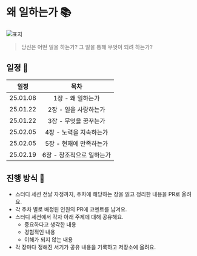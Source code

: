 # 왜 일하는가 📚

![표지](https://github.com/user-attachments/assets/e9130bb9-c7d4-4a59-9377-69a1249c6c04)

> 당신은 어떤 일을 하는가? 그 일을 통해 무엇이 되려 하는가? 

## 일정 📅

|    일정    |       목차       |
|:--------:|:--------------:|
| 25.01.08 |  1장 - 왜 일하는가   |
| 25.01.22 | 2장 - 일을 사랑하는가  |
| 25.01.22 | 3장 - 무엇을 꿈꾸는가  |
| 25.02.05 | 4장 - 노력을 지속하는가 |
| 25.02.05 | 5장 - 현재에 만족하는가 |
| 25.02.19 | 6장 - 창조적으로 일하는가 |

## 진행 방식 🌌

* 스터디 세션 전날 자정까지, 주차에 해당하는 장을 읽고 정리한 내용을 PR로 올려요.
* 각 주차 별로 배정된 인원의 PR에 코멘트를 남겨요.
* 스터디 세션에서 각자 아래 주제에 대해 공유해요.
  + 중요하다고 생각한 내용
  + 경험적인 내용
  + 이해가 되지 않는 내용
* 각 장마다 정해진 서기가 공유 내용을 기록하고 저장소에 올려요.
